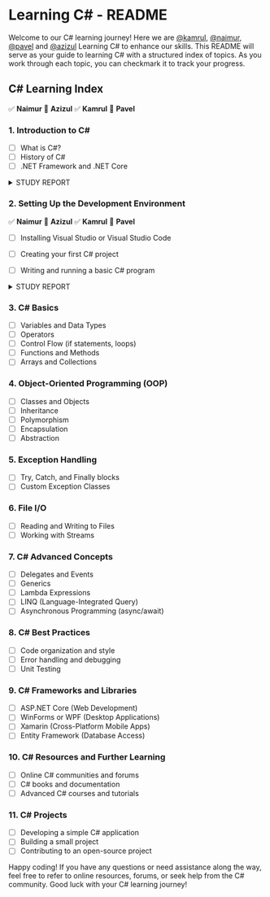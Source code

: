 # Learning C# - README

Welcome to our C# learning journey! Here we are [@kamrul](https://github.com/Kamrul-Hasan-2/), [@naimur](https://github.com/naimurhasan/), [@pavel](https://github.com/pavelaha019)
 and [@azizul](https://github.com/azizulever/) Learning C# to enhance our skills. This README will serve as your guide to learning C# with a structured index of topics. As you work through each topic, you can checkmark it to track your progress.

## C# Learning Index
✅️ **Naimur** 🔵 **Azizul** ✅ **Kamrul** 🔵 **Pavel**
### 1. **Introduction to C#**
   - [ ] What is C#?
   - [ ] History of C#
   - [ ] .NET Framework and .NET Core

<details>

<summary>STUDY REPORT</summary>

##### Naimur
```
   C# is a programming language that runs on .NET framework.
   It was designed by Anders Hejlsberg from Microsoft in 2000.
   .NET framework was closed source, .NET Core is Open source.
```

##### Azizul
```
   # todo
```

##### Kamrul
```
    It is an object-oriented programming language created
    by Microsoft that runs on the .NET Framework.
    Designed by Anders Hejlsberg from Microsoft in 2000 and
    was later approved as an international standard by Ecma
    (ECMA-334) in 2002. 
```

##### Pavel
```
It is an object-oriented programming language created by Microsoft that runs on the .NET Framework.
C# has roots from the C family, and the language is close to other popular languages like C++ and Java.
The first version was released in year 2002. The latest version, C# 11, was released in November 2022.
NET is a free, cross-platform, open source developer platform for building many different types of applications.

```

</details>


### 2. **Setting Up the Development Environment**
✅️ **Naimur** 🔵 **Azizul** ✅️ **Kamrul** 🔵 **Pavel**
   - [ ] Installing Visual Studio or Visual Studio Code
   - [ ] Creating your first C# project
   - [ ] Writing and running a basic C# program


<details>

<summary>STUDY REPORT</summary>

##### Naimur
```
   brew install --cask dotnet-sdk
```

##### Kamrul
```
  Dotnet Core SDK Download Link  -  https://bit.ly/dotnetcoresdk_techdecode

  -----first c# project----

   class HelloCSharp
   {
       static void Main(string[] args)
       {
           System.Console.WriteLine("Hello C#!");
       }
   }
```
</details>

### 3. **C# Basics**
   - [ ] Variables and Data Types
   - [ ] Operators
   - [ ] Control Flow (if statements, loops)
   - [ ] Functions and Methods
   - [ ] Arrays and Collections

### 4. **Object-Oriented Programming (OOP)**
   - [ ] Classes and Objects
   - [ ] Inheritance
   - [ ] Polymorphism
   - [ ] Encapsulation
   - [ ] Abstraction

### 5. **Exception Handling**
   - [ ] Try, Catch, and Finally blocks
   - [ ] Custom Exception Classes

### 6. **File I/O**
   - [ ] Reading and Writing to Files
   - [ ] Working with Streams

### 7. **C# Advanced Concepts**
   - [ ] Delegates and Events
   - [ ] Generics
   - [ ] Lambda Expressions
   - [ ] LINQ (Language-Integrated Query)
   - [ ] Asynchronous Programming (async/await)

### 8. **C# Best Practices**
   - [ ] Code organization and style
   - [ ] Error handling and debugging
   - [ ] Unit Testing

### 9. **C# Frameworks and Libraries**
   - [ ] ASP.NET Core (Web Development)
   - [ ] WinForms or WPF (Desktop Applications)
   - [ ] Xamarin (Cross-Platform Mobile Apps)
   - [ ] Entity Framework (Database Access)

### 10. **C# Resources and Further Learning**
   - [ ] Online C# communities and forums
   - [ ] C# books and documentation
   - [ ] Advanced C# courses and tutorials

### 11. **C# Projects**
   - [ ] Developing a simple C# application
   - [ ] Building a small project
   - [ ] Contributing to an open-source project

Happy coding! If you have any questions or need assistance along the way, feel free to refer to online resources, forums, or seek help from the C# community. Good luck with your C# learning journey!
